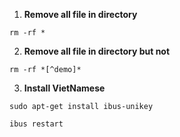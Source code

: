 1. **Remove all file in directory**
```
rm -rf *
```

2. **Remove all file in directory but not**
```
rm -rf *[^demo]*
```

3. **Install VietNamese**
```
sudo apt-get install ibus-unikey
```


```
ibus restart
```
